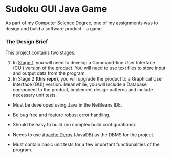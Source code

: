 # Sudoku GUI Java Game
As part of my Computer Science Degree, one of my assignments was to design and build a software product - a game. 

### The Design Brief
This project contains two stages:
1. In [Stage 1](https://github.com/olafwrieden/sudoku-cui/ "Stage 1 Code"), you will need to develop a Command-line User Interface (CUI) version of the
product. You will need to use text files to store input and output data from the program.
2. In Stage 2 **(this repo)**, you will upgrade the product to a Graphical User Interface (GUI) version. Meanwhile, you will include a Database component to the product, implement design patterns and include necessary unit tests.

* Must be developed using Java in the NetBeans IDE.
* Be bug free and feature robust error handling.
* Should be easy to build (no complex build configurations).

* Needs to use 
[Apache Derby](https://db.apache.org/derby/ "Apache Derby") (JavaDB) as the DBMS for the project.
* Must contain basic unit tests for a few important functionalities of the program.

